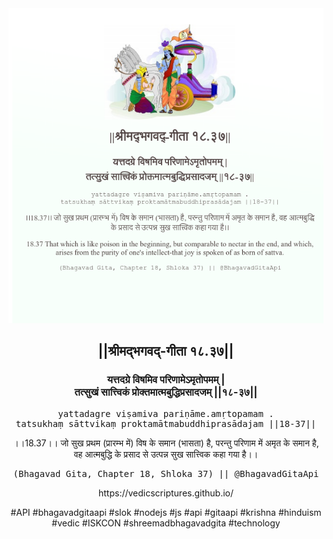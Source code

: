 <img src="../../asset/BG_18_37.png"/>
<center><h2>||श्रीमद्‍भगवद्‍-गीता १८.३७||</h2>
<h3>यत्तदग्रे विषमिव परिणामेऽमृतोपमम् |<br/>तत्सुखं सात्त्विकं प्रोक्तमात्मबुद्धिप्रसादजम् ||१८-३७||</h3>
<pre>yattadagre viṣamiva pariṇāme.amṛtopamam .<br/>tatsukhaṃ sāttvikaṃ proktamātmabuddhiprasādajam ||18-37||</pre>
<p>।।18.37।। जो सुख प्रथम (प्रारम्भ में) विष के समान (भासता) है, परन्तु परिणाम में अमृत के समान है, वह आत्मबुद्धि के प्रसाद से उत्पन्न सुख सात्त्विक कहा गया है।।</p>
<pre>(Bhagavad Gita, Chapter 18, Shloka 37) || @BhagavadGitaApi</pre><p>https://vedicscriptures.github.io/</p><p>#API #bhagavadgitaapi #slok #nodejs #js #api #gitaapi #krishna #hinduism #vedic #ISKCON #shreemadbhagavadgita #technology</p></center>